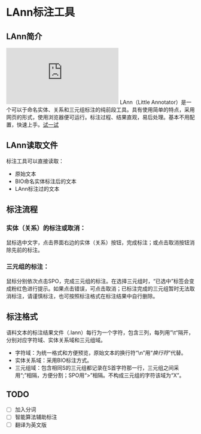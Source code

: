 # LAnn标注工具

## LAnn简介
![演示视频](https://freeshman.github.io/LAnn/LittleAnn.html)
LAnn（Little Annotator）是一个可以于命名实体、关系和三元组标注的纯前段工具。具有使用简单的特点，采用网页的形式，使用浏览器便可运行。标注过程、结果直观，易后处理。基本不用配置，快速上手。[试一试](https://freeshman.github.io/LAnn/LittleAnn.html)

## LAnn读取文件
标注工具可以直接读取：
- 原始文本
- BIO命名实体标注后的文本
- LAnn标注过的文本
## 标注流程
### 实体（关系）的标注或取消：
鼠标选中文字，点击界面右边的实体（关系）按钮，完成标注；或点击取消按钮消除先前的标注。
### 三元组的标注：
鼠标分别依次点击SPO，完成三元组的标注。在选择三元组时，“已选中”标签会变成粉红色进行提示。如果点击错误，可点击取消；已标注完成的三元组暂时无法取消标注，请谨慎标注，也可按照标注格式在标注结果中自行删除。
## 标注格式
语料文本的标注结果文件（.lann）每行为一个字符，包含三列，每列用”\t“隔开，分别对应字符域、实体关系域和三元组域。

- 字符域：为统一格式和方便预览，原始文本的换行符“\n”用“_换行符_”代替。
- 实体关系域：采用BIO标注方式。
- 三元组域：包含相同S的三元组都记录在S首字符那一行，三元组之间采用“;”相隔，方便分割；SPO用“>”相隔。不构成三元组的字符该域为“X”。

## TODO

- [ ] 加入分词
- [ ] 智能算法辅助标注
- [ ] 翻译为英文版
